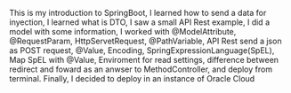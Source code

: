 This is my introduction to SpringBoot, I learned how to send a data for inyection,
I learned what is DTO, I saw a small API Rest example, I did a model with some
information, I worked with @ModelAttribute, @RequestParam, HttpServetRequest, @PathVariable,
API Rest send a json as POST request, @Value, Encoding, SpringExpressionLanguage(SpEL),
Map SpEL with @Value, Enviroment for read settings, difference between redirect and foward as 
an anwser to MethodController, and deploy from terminal. Finally, I decided to deploy in an instance
of Oracle Cloud
